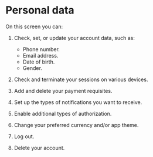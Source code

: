 # Personal data

On this screen you can:

1. Check, set, or update your account data, such as:

    * Phone number.
    * Email address.
    * Date of birth.
    * Gender.

1. Check and terminate your sessions on various devices.
1. Add and delete your payment requisites.
1. Set up the types of notifications you want to receive.
1. Enable additional types of authorization.
1. Change your preferred currency and/or app theme.
1. Log out.
1. Delete your account.